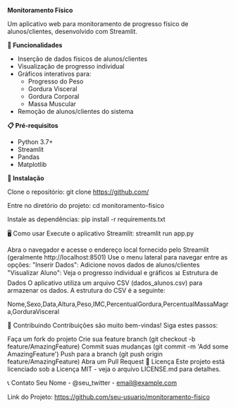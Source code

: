 **Monitoramento Físico**

Um aplicativo web para monitoramento de progresso físico de alunos/clientes, desenvolvido com Streamlit.

**🚀 Funcionalidades**
- Inserção de dados físicos de alunos/clientes
- Visualização de progresso individual
- Gráficos interativos para:
  - Progresso do Peso
  - Gordura Visceral
  - Gordura Corporal
  - Massa Muscular
- Remoção de alunos/clientes do sistema

**📋 Pré-requisitos**

- Python 3.7+
- Streamlit
- Pandas
- Matplotlib

**🔧 Instalação**

Clone o repositório:
git clone https://github.com/

Entre no diretório do projeto:
cd monitoramento-fisico

Instale as dependências:
pip install -r requirements.txt

🖥️ Como usar
Execute o aplicativo Streamlit:
streamlit run app.py

Abra o navegador e acesse o endereço local fornecido pelo Streamlit (geralmente http://localhost:8501)
Use o menu lateral para navegar entre as opções:
"Inserir Dados": Adicione novos dados de alunos/clientes
"Visualizar Aluno": Veja o progresso individual e gráficos
📊 Estrutura de Dados
O aplicativo utiliza um arquivo CSV (dados_alunos.csv) para armazenar os dados. A estrutura do CSV é a seguinte:

Nome,Sexo,Data,Altura,Peso,IMC,PercentualGordura,PercentualMassaMagra,GorduraVisceral

🤝 Contribuindo
Contribuições são muito bem-vindas! Siga estes passos:

Faça um fork do projeto
Crie sua feature branch (git checkout -b feature/AmazingFeature)
Commit suas mudanças (git commit -m 'Add some AmazingFeature')
Push para a branch (git push origin feature/AmazingFeature)
Abra um Pull Request
📝 Licença
Este projeto está licenciado sob a Licença MIT - veja o arquivo LICENSE.md para detalhes.

📞 Contato
Seu Nome - @seu_twitter - email@example.com

Link do Projeto: https://github.com/seu-usuario/monitoramento-fisico
